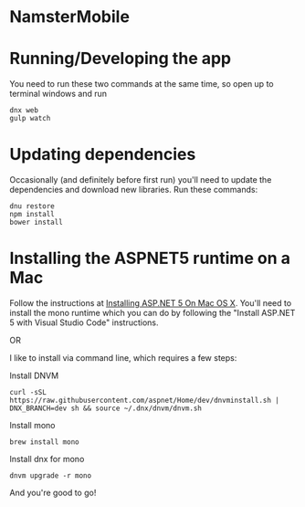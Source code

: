 # NamsterMobile

# Running/Developing the app

You need to run these two commands at the same time, so open up to terminal windows and run

    dnx web
    gulp watch

# Updating dependencies

Occasionally (and definitely before first run) you'll need to update the dependencies and download new libraries.  Run these commands:

    dnu restore
    npm install
    bower install

# Installing the ASPNET5 runtime on a Mac

Follow the instructions at [Installing ASP.NET 5 On Mac OS X](http://docs.asp.net/en/latest/getting-started/installing-on-mac.html
).  You'll need to install the mono runtime which you can do by following the "Install ASP.NET 5 with Visual Studio Code" instructions.

OR

I like to install via command line, which requires a few steps:

Install DNVM

    curl -sSL https://raw.githubusercontent.com/aspnet/Home/dev/dnvminstall.sh | DNX_BRANCH=dev sh && source ~/.dnx/dnvm/dnvm.sh

Install mono

    brew install mono

Install dnx for mono

    dnvm upgrade -r mono

And you're good to go!
